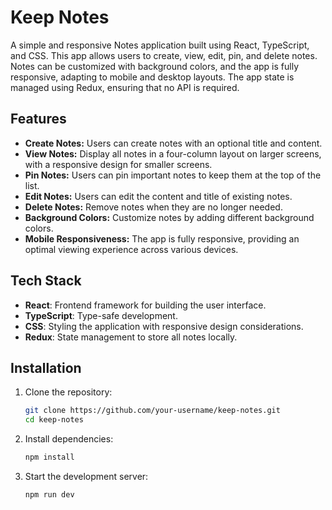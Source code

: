 # Keep Notes

A simple and responsive Notes application built using React, TypeScript, and CSS. This app allows users to create, view, edit, pin, and delete notes. Notes can be customized with background colors, and the app is fully responsive, adapting to mobile and desktop layouts. The app state is managed using Redux, ensuring that no API is required.

## Features

- **Create Notes:** Users can create notes with an optional title and content.
- **View Notes:** Display all notes in a four-column layout on larger screens, with a responsive design for smaller screens.
- **Pin Notes:** Users can pin important notes to keep them at the top of the list.
- **Edit Notes:** Users can edit the content and title of existing notes.
- **Delete Notes:** Remove notes when they are no longer needed.
- **Background Colors:** Customize notes by adding different background colors.
- **Mobile Responsiveness:** The app is fully responsive, providing an optimal viewing experience across various devices.

## Tech Stack

- **React**: Frontend framework for building the user interface.
- **TypeScript**: Type-safe development.
- **CSS**: Styling the application with responsive design considerations.
- **Redux**: State management to store all notes locally.

## Installation

1. Clone the repository:
   ```bash
   git clone https://github.com/your-username/keep-notes.git
   cd keep-notes
2. Install dependencies:
   ```bash
   npm install
3. Start the development server:
   ```bash
   npm run dev
